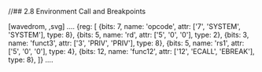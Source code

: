 //## 2.8 Environment Call and Breakpoints

[wavedrom, ,svg]
....
{reg: [
{bits: 7,  name: 'opcode',    attr: ['7', 'SYSTEM', 'SYSTEM'], type: 8},
{bits: 5,  name: 'rd',    attr: ['5', '0', '0'], type: 2},
{bits: 3,  name: 'funct3', attr: ['3', 'PRIV', 'PRIV'], type: 8},
{bits: 5,  name: 'rs1',   attr: ['5', '0', '0'], type: 4},
{bits: 12, name: 'func12', attr: ['12', 'ECALL', 'EBREAK'], type: 8},
]}
....
